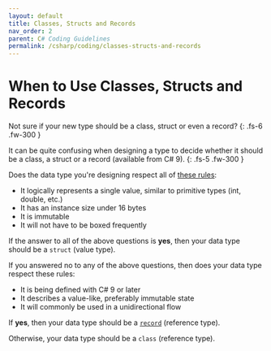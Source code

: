 ```yaml
---
layout: default
title: Classes, Structs and Records
nav_order: 2
parent: C# Coding Guidelines
permalink: /csharp/coding/classes-structs-and-records
---
```


# When to Use Classes, Structs and Records
Not sure if your new type should be a class, struct or even a record?
{: .fs-6 .fw-300 }

It can be quite confusing when designing a type to decide whether it should be a class, a struct or a record (available from C# 9).
{: .fs-5 .fw-300 }

Does the data type you're designing respect all of [these rules](https://docs.microsoft.com/en-us/dotnet/standard/design-guidelines/choosing-between-class-and-struct):
- It logically represents a single value, similar to primitive types (int, double, etc.)
- It has an instance size under 16 bytes
- It is immutable
- It will not have to be boxed frequently

If the answer to all of the above questions is **yes**, then your data type should be a `struct` (value type).

If you answered no to any of the above questions, then does your data type respect these rules:
- It is being defined with C# 9 or later
- It describes a value-like, preferably immutable state
- It will commonly be used in a unidirectional flow

If **yes**, then your data type should be a [`record`](https://docs.microsoft.com/en-us/dotnet/csharp/language-reference/builtin-types/record) (reference type).

Otherwise, your data type should be a `class` (reference type).
